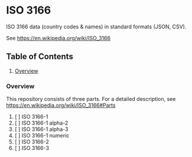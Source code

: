 # ISO 3166
ISO 3166 data (country codes & names) in standard formats (JSON, CSV).

See https://en.wikipedia.org/wiki/ISO_3166

## Table of Contents
1. [Overview](#overview)

### Overview
This repository consists of three parts. For a detailed description, see https://en.wikipedia.org/wiki/ISO_3166#Parts

1. [ ] ISO 3166-1
  1. [ ] ISO 3166-1 alpha-2
  1. [ ] ISO 3166-1 alpha-3
  1. [ ] ISO 3166-1 numeric
1. [ ] ISO 3166-2
1. [ ] ISO 3166-3
